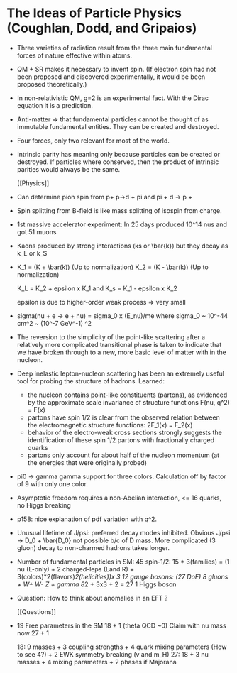 # The Ideas of Particle Physics (Coughlan, Dodd, and Gripaios)

- Three varieties of radiation result from the three main fundamental forces of nature effective within atoms.

- QM + SR makes it necessary to invent spin. (If electron spin had not been proposed and discovered experimentally, it would be been proposed theoretically.)

- In non-relativistic QM, g=2 is an experimental fact. With the Dirac equation it is a prediction.

- Anti-matter => that fundamental particles cannot be thought of as immutable fundamental entities. They can be created and destroyed.

- Four forces, only two relevant for most of the world.

- Intrinsic parity has meaning only because particles can be created or destroyed. If particles where conserved, then the product of intrinsic parities would always be the same.

  [[Physics]]

- Can determine pion spin from p+ p->d + pi and pi + d -> p +

- Spin splitting from B-field is like mass splitting of isospin from charge.

- 1st massive accelerator experiment: In 25 days produced 10^14 nus and got 51 muons

- Kaons produced by strong interactions (ks or \bar{k}) but they decay as k_L or k_S

-  K_1 = (K + \bar(k)) (Up to normalization)
   K_2 = (K - \bar(k)) (Up to normalization) 

   K_L = K_2 + epsilon x K_1  and K_s = K_1 - epsilon x K_2

   epsilon is due to higher-order weak process => very small

- sigma(nu + e -> e + nu) = sigma_0 x (E_nu)/me   where sigma_0 ~ 10^-44 cm^2 ~ (10^-7 GeV^-1) ^2

- The reversion to the simplicity of the point-like scattering after a relatively more complicated transitional phase is taken to indicate that we have broken through to a new, more basic level of matter with in the nucleon.

- Deep inelastic lepton-nucleon scattering has been an extremely useful tool for probing the structure of hadrons.
  Learned:
	- the nucleon contains point-like constituents (partons), as evidenced by the approximate scale invariance of structure functions F(nu, q^2) = F(x)
	- partons have spin 1/2 is clear from the observed relation between the electromagnetic structure functions: 2F_1(x) = F_2(x)
	- behavior of the electro-weak cross sections strongly suggests the identification of these spin 1/2 partons with fractionally charged quarks
	- partons only account for about half of the nucleon momentum (at the energies that were originally probed)

- pi0 -> gamma gamma support for three colors. Calculation off by factor of 9 with only one color.

- Asymptotic freedom requires a non-Abelian interaction, <= 16 quarks, no Higgs breaking

- p158: nice explanation of pdf variation with q^2.

- Unusual lifetime of J/psi: preferred decay modes inhibited. Obvious J/psi -> D_0 + \bar{D_0} not possible b/c of D mass. More complicated (3 gluon) decay to non-charmed hadrons takes longer.

- Number of fundamental particles in SM:
   45 spin-1/2:
       15 * 3(families) = (1 nu (L-only) + 2 charged-leps (Land R) + 3(colors)*2(flavors)*2(helicities))x 3
   12 gauge bosons: (27 DoF)
       8 gluons + W+ W- Z + gamma
       8*2 + 3x3 + 2 = 27
   1 Higgs boson

- Question: How to think about anomalies in an EFT ?

  [[Questions]]

- 19 Free parameters in the SM
   18 + 1 (theta QCD ~0) 
  Claim with nu mass now 27 + 1

    18: 9 masses + 3 coupling strengths + 4 quark mixing parameters (How to see 4?) + 2 EWK symmetry breaking (v and m_H)
    27: 18 + 3 nu masses + 4 mixing parameters + 2 phases if Majorana
